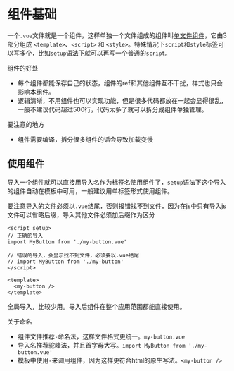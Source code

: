 # 组件基础

一个`.vue`文件就是一个组件，这样单独一个文件组成的组件叫[单文件组件](https://cn.vuejs.org/guide/scaling-up/sfc.html)，它由3部分组成
`<template>`、`<script>` 和 `<style>`。特殊情况下`script`和`style`标签可以写多个，比如`setup`语法下就可以再写一个普通的`script`。

组件的好处
- 每个组件都能保存自己的状态，组件的ref和其他组件互不干扰，样式也只会影响本组件。
- 逻辑清晰，不用组件也可以实现功能，但是很多代码都放在一起会显得很乱，一般不建议代码超过500行，代码太多了就可以拆分成组件单独管理。

要注意的地方
- 组件需要编译，拆分很多组件的话会导致加载变慢


## 使用组件

导入一个组件就可以直接用导入名作为标签名使用组件了，`setup`语法下这个导入的组件自动在模板中可用，一般建议用单标签形式使用组件。

要注意导入的文件必须以`.vue`结尾，否则报错找不到文件，因为在js中只有导入js文件可以省略后缀，导入其他文件必须加后缀作为区分

```vue
<script setup>
// 正确的导入
import MyButton from './my-button.vue'

// 错误的导入，会显示找不到文件，必须要以.vue结尾
// import MyButton from './my-button'
</script>

<template>
  <my-button />
</template>
```

全局导入，比较少用。导入后组件在整个应用范围都能直接使用。


关于命名
- 组件文件推荐`-`命名法，这样文件格式更统一。`my-button.vue`
- 导入名推荐驼峰法，并且首字母大写。`import MyButton from './my-button.vue'`
- 模板中使用`-`来调用组件，因为这样更符合html的原生写法。`<my-button />`
